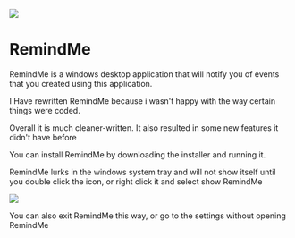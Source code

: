 ![](http://i.imgur.com/jRNzEVV.png)

# RemindMe
RemindMe is a windows desktop application that will notify you of events that you created using this application.

I Have rewritten RemindMe because i wasn't happy with the way certain things were coded. 

Overall it is much cleaner-written. It also resulted in some new features it didn't have before

You can install RemindMe by downloading the installer and running it.

RemindMe lurks in the windows system tray and will not show itself until you double click the icon, or right click it and select show RemindMe


![](http://i.imgur.com/TzSCXmr.png)

You can also exit RemindMe this way, or go to the settings without opening RemindMe
